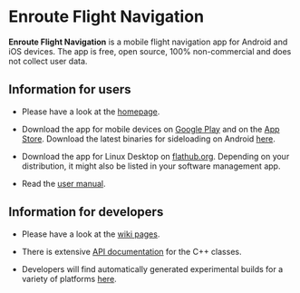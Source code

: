 # Enroute Flight Navigation

**Enroute Flight Navigation** is a mobile flight navigation app for Android and iOS devices. The app is free, open source, 100% non-commercial and does not collect user data. 

## Information for users

* Please have a look at the [homepage](https://akaflieg-freiburg.github.io/enroute).

* Download the app for mobile devices on [Google Play](https://play.google.com/store/apps/details?id=de.akaflieg_freiburg.enroute) and on the [App Store](https://apple.co/3Xw48u1). Download the latest binaries for sideloading on Android [here](https://github.com/Akaflieg-Freiburg/enroute/releases/latest).

* Download the app for Linux Desktop on [flathub.org](https://flathub.org/apps/details/de.akaflieg_freiburg.enroute). Depending on your distribution, it might also be listed in your software management app.

* Read the [user manual](https://akaflieg-freiburg.github.io/enrouteManual/index.html).

## Information for developers

* Please have a look at the [wiki pages](https://github.com/Akaflieg-Freiburg/enroute/wiki).

* There is extensive [API documentation](https://akaflieg-freiburg.github.io/enroute/APIdoc/html) for the C++ classes.

* Developers will find automatically generated experimental builds for a variety of platforms [here](https://github.com/Akaflieg-Freiburg/enroute/releases/tag/developerBuilds).
